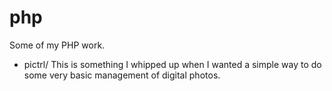 php
===
Some of my PHP work.

* pictrl/
This is something I whipped up when I wanted a simple way to do some very
basic management of digital photos. 
